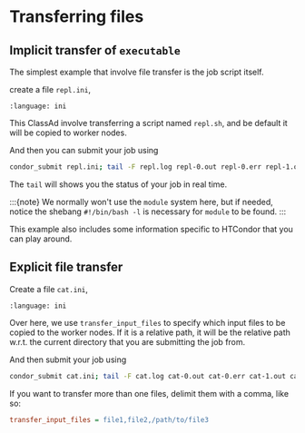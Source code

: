 # Transferring files

## Implicit transfer of `executable`

The simplest example that involve file transfer is the job script itself.

create a file `repl.ini`,

```{literalinclude} 4-classad-transfer-files/repl.ini
:language: ini
```

This ClassAd involve transferring a script named `repl.sh`, and be default it will be copied to worker nodes.

And then you can submit your job using

```bash
condor_submit repl.ini; tail -F repl.log repl-0.out repl-0.err repl-1.out repl-1.err
```

The `tail` will shows you the status of your job in real time.

:::{note}
We normally won't use the `module` system here, but if needed, notice the shebang `#!/bin/bash -l` is necessary for `module` to be found.
:::

This example also includes some information specific to HTCondor that you can play around.

## Explicit file transfer

Create a file `cat.ini`,

```{literalinclude} 4-classad-transfer-files-2/cat.ini
:language: ini
```

Over here, we use `transfer_input_files` to specify which input files to be copied to the worker nodes. If it is a relative path, it will be the relative path w.r.t. the current directory that you are submitting the job from.

And then submit your job using

```bash
condor_submit cat.ini; tail -F cat.log cat-0.out cat-0.err cat-1.out cat-1.err
```

If you want to transfer more than one files, delimit them with a comma, like so:

```ini
transfer_input_files = file1,file2,/path/to/file3
```
